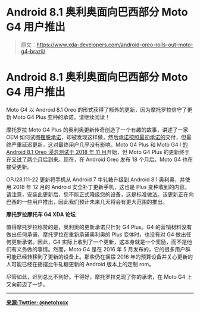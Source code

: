 # Android 8.1 奥利奥面向巴西部分 Moto G4 用户推出

> 原文：<https://www.xda-developers.com/android-oreo-rolls-out-moto-g4-brazil/>

# Android 8.1 奥利奥面向巴西部分 Moto G4 用户推出

Moto G4 以 Android 8.1 Oreo 的形式获得了额外的更新，因为摩托罗拉信守了更新 Moto G4 Plus 变种的承诺。请继续阅读！

摩托罗拉 Moto G4 Plus 的奥利奥更新传奇创造了一个有趣的故事，讲述了一家 OEM 如何试图[摆脱承诺](https://www.xda-developers.com/motorola-android-oreo-update-line/)，却被发现这样做，然后[承诺按照最初承诺的](https://www.xda-developers.com/motorola-android-oreo-moto-g4-plus/)交付，但最终严重延迟更新，这对最终用户几乎没有影响。Moto G4 Plus 和 Moto G4 l [的 Android 8.1 Oreo 浸泡测试于 2018 年 11 月](https://www.xda-developers.com/android-oreo-beta-moto-g4-moto-g4-plus/)开始，但 Moto G4 Plus 的更新终于[在又过了两个月](https://www.xda-developers.com/moto-g4-plus-finally-android-oreo-update/)后到来。现在，在 Android Oreo 发布 18 个月后，Moto G4 也在接受更新。

OPJ28.111-22 更新将手机从 Android 7 牛轧糖升级到 Android 8.1 奥利奥，并使用 2018 年 12 月的 Android 安全补丁更新手机，这也是 Plus 变种收到的内容。请注意，安装此更新后，您不能正式降级您的设备，这是标准做法。该更新正在向巴西的一些用户推出，因此我们预计未来几天将会有更大范围的推出。

**摩托罗拉摩托车 G4 XDA 论坛**

值得摩托罗拉称赞的是，奥利奥的更新承诺只针对 G4 Plus。G4 的营销材料没有做出任何承诺，摩托罗拉在重新承诺奥利奥的 Plus 变体时，也没有对 G4 做出任何更新承诺。因此，G4 实际上收到了一个更新，这本身就是一个奖励，而不是他们有义务做的事情。然而，Moto G4 是在 2016 年 5 月发布的，它的很多用户群可能已经转移到了更新的设备上。那些仍在摇摆 2016 年的预算设备并关心更新的人可能已经在摇摆比牛轧糖更新的 Android 版本上的定制 rom。

尽管如此，迟到总比不到好。干得好，摩托罗拉兑现了你的承诺，在 Moto G4 上又向前迈了一步。

* * *

[**来源:Twttier: @netohxcx**](https://twitter.com/netohxcx/status/1101542820383506432?s=19)